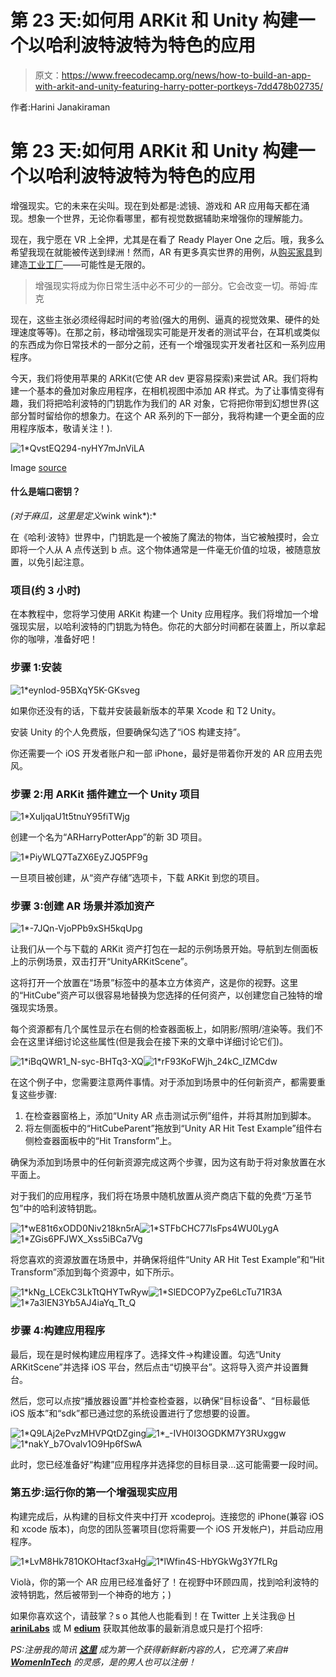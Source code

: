 # 第 23 天:如何用 ARKit 和 Unity 构建一个以哈利波特波特为特色的应用

> 原文：<https://www.freecodecamp.org/news/how-to-build-an-app-with-arkit-and-unity-featuring-harry-potter-portkeys-7dd478b02735/>

作者:Harini Janakiraman

# 第 23 天:如何用 ARKit 和 Unity 构建一个以哈利波特波特为特色的应用

增强现实。它的未来在尖叫。现在到处都是:滤镜、游戏和 AR 应用每天都在涌现。想象一个世界，无论你看哪里，都有视觉数据辅助来增强你的理解能力。

现在，我宁愿在 VR 上全押，尤其是在看了 Ready Player One 之后。哦，我多么希望我现在就能被传送到绿洲！然而，AR 有更多真实世界的用例，从[购买家具](https://www.youtube.com/watch?v=UudV1VdFtuQ)到建造[工业工厂](https://www.boeing.com/features/2018/01/augmented-reality-01-18.page)——可能性是无限的。

> 增强现实将成为你日常生活中必不可少的一部分。它会改变一切。蒂姆·库克

现在，这些主张必须经得起时间的考验(强大的用例、逼真的视觉效果、硬件的处理速度等等)。在那之前，移动增强现实可能是开发者的测试平台，在耳机或类似的东西成为你日常技术的一部分之前，还有一个增强现实开发者社区和一系列应用程序。

今天，我们将使用苹果的 ARKit(它使 AR dev 更容易探索)来尝试 AR。我们将构建一个基本的叠加对象应用程序，在相机视图中添加 AR 样式。为了让事情变得有趣，我们将把哈利波特的门钥匙作为我们的 AR 对象，它将把你带到幻想世界(这部分暂时留给你的想象力。在这个 AR 系列的下一部分，我将构建一个更全面的应用程序版本，敬请关注！).

![1*QvstEQ294-nyHY7mJnViLA](img/25d8d4aa8659355b238963f17e4cb85f.png)

Image [source](https://www.hp-lexicon.org/thing/portkey/)

#### 什么是端口密钥？

*(对于麻瓜，这里是定义*wink wink*):*

在《哈利·波特》世界中，门钥匙是一个被施了魔法的物体，当它被触摸时，会立即将一个人从 A 点传送到 b 点。这个物体通常是一件毫无价值的垃圾，被随意放置，以免引起注意。

### 项目(约 3 小时)

在本教程中，您将学习使用 ARKit 构建一个 Unity 应用程序。我们将增加一个增强现实层，以哈利波特的门钥匙为特色。你花的大部分时间都在装置上，所以拿起你的咖啡，准备好吧！

### 步骤 1:安装

![1*eynlod-95BXqY5K-GKsveg](img/7c35ccaf23ccea68347d76aff21e9494.png)

如果你还没有的话，下载并安装最新版本的苹果 Xcode 和 T2 Unity。

安装 Unity 的个人免费版，但要确保勾选了“iOS 构建支持”。

你还需要一个 iOS 开发者账户和一部 iPhone，最好是带着你开发的 AR 应用去兜风。

### 步骤 2:用 ARKit 插件建立一个 Unity 项目

![1*XuIjqaU1t5tnuY95fiTWjg](img/0028df3404a3339fd5dd498b9174c72f.png)

创建一个名为“ARHarryPotterApp”的新 3D 项目。

![1*PiyWLQ7TaZX6EyZJQ5PF9g](img/7f0bddd717fc8c8235b5050d04ff1ffa.png)

一旦项目被创建，从“资产存储”选项卡，下载 ARKit 到您的项目。

### 步骤 3:创建 AR 场景并添加资产

![1*-7JQn-VjoPPb9xSH5kqUpg](img/4c79b81ae2cd62121602b8714f4b8c18.png)

让我们从一个与下载的 ARKit 资产打包在一起的示例场景开始。导航到左侧面板上的示例场景，双击打开“UnityARKitScene”。

这将打开一个放置在“场景”标签中的基本立方体资产，这是你的视野。这里的“HitCube”资产可以很容易地替换为您选择的任何资产，以创建您自己独特的增强现实场景。

每个资源都有几个属性显示在右侧的检查器面板上，如阴影/照明/渲染等。我们不会在这里详细讨论这些属性(但是我会在接下来的文章中详细讨论它们)。

![1*iBqQWR1_N-syc-BHTq3-XQ](img/6e0c3102c001f4af52afcd9fe12f6f28.png)![1*rF93KoFWjh_24kC_IZMCdw](img/60ab422278ce1d54abe35e1fe0a59bce.png)

在这个例子中，您需要注意两件事情。对于添加到场景中的任何新资产，都需要重复这些步骤:

1.  在检查器窗格上，添加“Unity AR 点击测试示例”组件，并将其附加到脚本。
2.  将左侧面板中的“HitCubeParent”拖放到“Unity AR Hit Test Example”组件右侧检查器面板中的“Hit Transform”上。

确保为添加到场景中的任何新资源完成这两个步骤，因为这有助于将对象放置在水平面上。

对于我们的应用程序，我们将在场景中随机放置从资产商店下载的免费“万圣节包”中的哈利波特钥匙。

![1*wE81t6xODD0Niv218kn5rA](img/e26059662645e01fd3c0bfa450a4165a.png)![1*STFbCHC77lsFps4WU0LygA](img/6a1aff71fd620166c16cc276544e5110.png)![1*ZGis6PFJWX_Xss5iBCa7Vg](img/0b4b535b720d6556724cf1e0eb6d560d.png)

将您喜欢的资源放置在场景中，并确保将组件“Unity AR Hit Test Example”和“Hit Transform”添加到每个资源中，如下所示。

![1*kNg_LCEkC3LkTtQHYTwRyw](img/59d3b96e0c2358a32fa961e383a52e84.png)![1*SlEDCOP7yZpe6LcTu71R3A](img/830b24c68d118c3fb88a9d7773fb6e6d.png)![1*7a3lEN3Yb5AJ4iaYq_Tt_Q](img/f289fc7ff4d5c870dbb1b125ddc352ed.png)

### 步骤 4:构建应用程序

最后，现在是时候构建应用程序了。选择文件->构建设置。勾选“Unity ARKitScene”并选择 iOS 平台，然后点击“切换平台”。这将导入资产并设置舞台。

然后，您可以点按“播放器设置”并检查检查器，以确保“目标设备”、“目标最低 iOS 版本”和“sdk”都已通过您的系统设置进行了您想要的设置。

![1*Q9LAj2ePvzMHVPQtDZging](img/46f3cc1b274e5a2165fe477fb7dc1050.png)![1*_-IVH0I3OGDKM7Y3RUxggw](img/abb65dafecf6ab40108590c72ca26ece.png)![1*nakY_b7Ovalv1O9Hp6fSwA](img/e4e6b2017efd1196000efce11b89a179.png)

此时，您已经准备好“构建”应用程序并选择您的目标目录…这可能需要一段时间。

### 第五步:运行你的第一个增强现实应用

构建完成后，从构建的目标文件夹中打开 xcodeproj。连接您的 iPhone(兼容 iOS 和 xcode 版本)，向您的团队签署项目(您将需要一个 iOS 开发帐户)，并启动应用程序。

![1*LvM8Hk781OKOHtacf3xaHg](img/3d1c83c853d1684660f7bf3c38b95595.png)![1*lWfin4S-HbYGkWg3Y7fLRg](img/21739fc630bfed1d2ff26521026a3f5b.png)

Violà，你的第一个 AR 应用已经准备好了！在视野中环顾四周，找到哈利波特的波特钥匙，然后被带到一个神奇的地方；)

如果你喜欢这个，请鼓掌？s o 其他人也能看到！在 Twitter 上关注我@ [H **ariniLabs**](https://twitter.com/harinilabs) 或 M [**edium**](https://medium.com/@harinilabs) 获取其他故事的最新消息或只是打个招呼:

*PS:注册我的简讯 [**这里**](http://harinilabs.com/womenintech.html) 成为第一个获得新鲜新内容的人，它充满了来自# [**WomenInTech**](http://harinilabs.com/womenintech.html) 的灵感，是的男人也可以注册！*